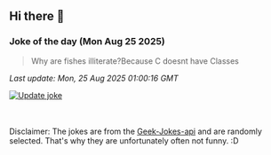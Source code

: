 ## Hi there 👋

### Joke of the day (Mon Aug 25 2025)
<!-- joke -->
>Why are fishes illiterate?Because C doesnt have Classes
<!-- /joke -->

*Last update: Mon, 25 Aug 2025 01:00:16 GMT*

[![Update joke](https://github.com/nclskfm/nclskfm/actions/workflows/joke.yml/badge.svg)](https://github.com/nclskfm/nclskfm/actions/workflows/joke.yml)

<br><br>
Disclaimer: The jokes are from the [Geek-Jokes-api](https://github.com/sameerkumar18/geek-joke-api) and are randomly selected. That's why they are unfortunately often not funny. :D
